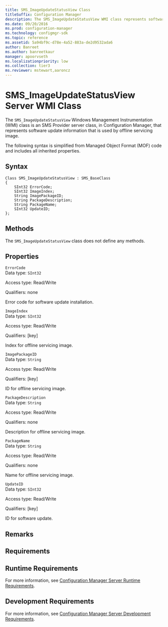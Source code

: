 ```yaml
---
title: SMS_ImageUpdateStatusView Class
titleSuffix: Configuration Manager
description: The SMS_ImageUpdateStatusView WMI class represents software update information that is used by offline servicing image.
ms.date: 09/20/2016
ms.prod: configuration-manager
ms.technology: configmgr-sdk
ms.topic: reference
ms.assetid: 5a94bf9c-d78e-4a52-883a-de2d9532ada6
author: Banreet
ms.author: banreetkaur
manager: apoorvseth
ms.localizationpriority: low
ms.collection: tier3
ms.reviewer: mstewart,aaroncz 
---
```

# SMS_ImageUpdateStatusView Server WMI Class
The `SMS_ImageUpdateStatusView` Windows Management Instrumentation (WMI) class is an SMS Provider server class, in Configuration Manager, that represents software update information that is used by offline servicing image.  

 The following syntax is simplified from Managed Object Format (MOF) code and includes all inherited properties.  

## Syntax  

```  
Class SMS_ImageUpdateStatusView : SMS_BaseClass  
{  
    SInt32 ErrorCode;  
    SInt32 ImageIndex;  
    String ImagePackageID;  
    String PackageDescription;  
    String PackageName;  
    SInt32 UpdateID;  
};  
```  

## Methods  
 The `SMS_ImageUpdateStatusView` class does not define any methods.  

## Properties  
 `ErrorCode`  
 Data type: `SInt32`  

 Access type: Read/Write  

 Qualifiers: none  

 Error code for software update installation.  

 `ImageIndex`  
 Data type: `SInt32`  

 Access type: Read/Write  

 Qualifiers: [key]  

 Index for offline servicing image.  

 `ImagePackageID`  
 Data type: `String`  

 Access type: Read/Write  

 Qualifiers: [key]  

 ID for offline servicing image.  

 `PackageDescription`  
 Data type: `String`  

 Access type: Read/Write  

 Qualifiers: none  

 Description for offline servicing image.  

 `PackageName`  
 Data type: `String`  

 Access type: Read/Write  

 Qualifiers: none  

 Name for offline servicing image.  

 `UpdateID`  
 Data type: `SInt32`  

 Access type: Read/Write  

 Qualifiers: [key]  

 ID for software update.  

## Remarks  

## Requirements  

## Runtime Requirements  
 For more information, see [Configuration Manager Server Runtime Requirements](../../../develop/core/reqs/server-runtime-requirements.md).  

## Development Requirements  
 For more information, see [Configuration Manager Server Development Requirements](../../../develop/core/reqs/server-development-requirements.md).
